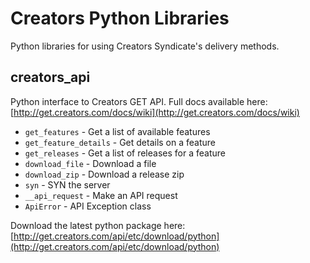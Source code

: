 # Creators Python Libraries #

Python libraries for using Creators Syndicate's delivery methods.

## creators_api ##

Python interface to Creators GET API. Full docs available here: [http://get.creators.com/docs/wiki](http://get.creators.com/docs/wiki)

- `get_features` - Get a list of available features
- `get_feature_details` - Get details on a feature
- `get_releases` - Get a list of releases for a feature
- `download_file` - Download a file
- `download_zip` - Download a release zip
- `syn` - SYN the server
- `__api_request` - Make an API request
- `ApiError` - API Exception class

Download the latest python package here: [http://get.creators.com/api/etc/download/python](http://get.creators.com/api/etc/download/python)